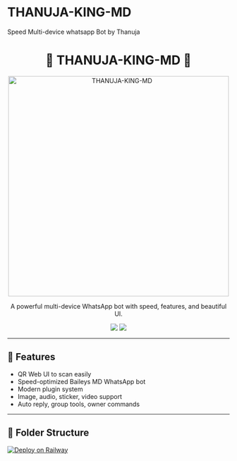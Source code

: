 # THANUJA-KING-MD
Speed Multi-device whatsapp Bot by Thanuja
<h1 align="center">👑 THANUJA-KING-MD 👑</h1>

<p align="center">
  <img src="https://database.mizta-x.com/temp_links/1755157176546_1755157176546.image" width="500" alt="THANUJA-KING-MD"/>
</p>

<p align="center">
  A powerful multi-device WhatsApp bot with speed, features, and beautiful UI.
</p>

<p align="center">
  <a href="https://github.com/Thanujqdilsan/THANUJA-KING-MD"><img src="https://img.shields.io/github/repo-size/Thanujqdilsan/THANUJA-KING-MD?style=for-the-badge&logo=github" /></a>
  <a href="https://wa.me/94702509233"><img src="https://img.shields.io/badge/Owner-Thanuja-blue?style=for-the-badge&logo=whatsapp" /></a>
</p>

---

## 🚀 Features

- QR Web UI to scan easily
- Speed-optimized Baileys MD WhatsApp bot
- Modern plugin system
- Image, audio, sticker, video support
- Auto reply, group tools, owner commands

---

## 🧩 Folder Structure





[![Deploy on Railway](https://railway.app/button.svg)](https://railway.app/new/template?template=https://github.com/Thanujqdilsan/THANUJA-KING-MD&envs=SESSION_ID,OWNER_NUMBER,PREFIX,BOT_NAME&SESSION_IDDesc=Paste+your+session+id+from+pair-web&OWNER_NUMBERDesc=Owner+WhatsApp+number+without+plus+sign&PREFIXDesc=Bot+command+prefix&BOT_NAMEDesc=Bot+display+name)
